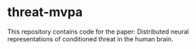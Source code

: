 # threat-mvpa

This repository contains code for the paper: Distributed neural representations of conditioned threat in the human brain.
